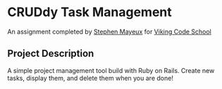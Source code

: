 # CRUDdy Task Management

An assignment completed by [Stephen Mayeux](https://github.com/StephenMayeux) for [Viking Code School](http://vikingcodeschool.com)

## Project Description

A simple project management tool build with Ruby on Rails. Create new tasks, display them, and delete them when you are done!
